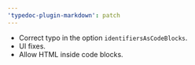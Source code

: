 ```yaml
---
'typedoc-plugin-markdown': patch
---
```


- Correct typo in the option `identifiersAsCodeBlocks`.
- UI fixes.
- Allow HTML inside code blocks.
